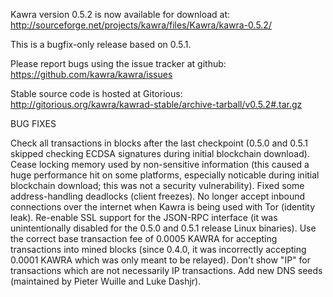 Kawra version 0.5.2 is now available for download at:
http://sourceforge.net/projects/kawra/files/Kawra/kawra-0.5.2/

This is a bugfix-only release based on 0.5.1.

Please report bugs using the issue tracker at github:
https://github.com/kawra/kawra/issues

Stable source code is hosted at Gitorious:
http://gitorious.org/kawra/kawrad-stable/archive-tarball/v0.5.2#.tar.gz

BUG FIXES

Check all transactions in blocks after the last checkpoint (0.5.0 and 0.5.1 skipped checking ECDSA signatures during initial blockchain download).
Cease locking memory used by non-sensitive information (this caused a huge performance hit on some platforms, especially noticable during initial blockchain download; this was
not a security vulnerability).
Fixed some address-handling deadlocks (client freezes).
No longer accept inbound connections over the internet when Kawra is being used with Tor (identity leak).
Re-enable SSL support for the JSON-RPC interface (it was unintentionally disabled for the 0.5.0 and 0.5.1 release Linux binaries).
Use the correct base transaction fee of 0.0005 KAWRA for accepting transactions into mined blocks (since 0.4.0, it was incorrectly accepting 0.0001 KAWRA which was only meant to be relayed).
Don't show "IP" for transactions which are not necessarily IP transactions.
Add new DNS seeds (maintained by Pieter Wuille and Luke Dashjr).
